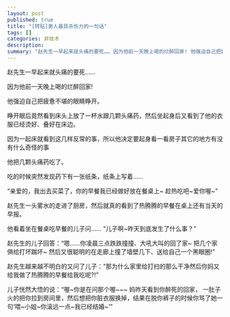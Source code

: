 ```yaml
---
layout: post
published: true
title: "[转贴]男人最具杀伤力的一句话"
tags: []
categories: 非技术    
description: 
summary: "赵先生一早起来就头痛的要死…… 因为他前一天晚上喝的烂醉回家! 他强迫自己把疲惫不堪的眼睛睁开。 睁开眼后竟然看到床头上放了一杯水跟几颗头痛药，然后坐起身后又看到了他的衣服已经烫好、叠好在床边。 因为一起床就看到这几样反常的事，所以他决定要"
---
```

赵先生一早起来就头痛的要死……

因为他前一天晚上喝的烂醉回家!

他强迫自己把疲惫不堪的眼睛睁开。

睁开眼后竟然看到床头上放了一杯水跟几颗头痛药，然后坐起身后又看到了他的衣服已经烫好、叠好在床边。

因为一起床就看到这几样反常的事，所以他决定要起身看一看房子其它的地方有没有什么奇怪的事

他把几颗头痛药吃了。

吃的时候突然发现药下有一张纸条，纸条上写着……

“亲爱的，我出去买菜了，你的早餐我已经做好放在餐桌上~ 趁热吃吧~爱你喔~”

赵先生一头雾水的走进了厨房，然后就真的看到了热腾腾的早餐在桌上还有当天的早报。

他看着坐在餐桌吃早餐的儿子问…… “儿子啊~昨天到底发生了什么事？”

赵先生的儿子回答：“嗯……你凌晨三点跌跌撞撞、大吼大叫的回了家~ 把几个家俱给打坏踹坏~ 然后又很聪明的在走廊上撞了墙壁几下、送给自己一个黑眼圈!”

赵先生越来越不明白的又问了儿子：“那为什么家里给打扫的那么干净然后你妈又给我做了热腾腾的早餐给我吃呢?!”

儿子恍然大悟的说：“喔~你是在问那个喔~~~ 妈昨天看到你醉死的回家， 一肚子火的把你拉到房间里，然后想把你脏衣服换掉，结果在脱你裤子的时候你骂了她一句‘喂~小姐~你滚远一点~我已经结婚~’”
